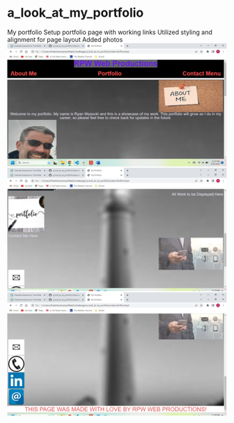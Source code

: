 # a_look_at_my_portfolio
My portfolio
Setup portfolio page with working links
Utilized styling and alignment for page layout
Added photos
![Page Screenshot1](./photos/ScreenShot1.jpg)
![Page Screenshot2](./photos/ScreenShot2.jpg)
![Page Screenshot3](./photos/ScreenShot3.jpg)

